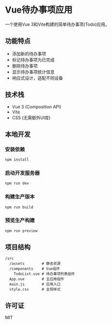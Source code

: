 # Vue待办事项应用

一个使用Vue 3和Vite构建的简单待办事项(Todo)应用。

## 功能特点

- 添加新的待办事项
- 标记待办事项为已完成
- 删除待办事项
- 显示待办事项统计信息
- 响应式设计，适配不同设备

## 技术栈

- Vue 3 (Composition API)
- Vite
- CSS (无需额外UI库)

## 本地开发

### 安装依赖

```bash
npm install
```

### 启动开发服务器

```bash
npm run dev
```

### 构建生产版本

```bash
npm run build
```

### 预览生产构建

```bash
npm run preview
```

## 项目结构

```
/src
  /assets        # 静态资源
  /components    # Vue组件
    TodoList.vue # 待办事项列表组件
  App.vue        # 主应用组件
  main.js        # 应用入口
  style.css      # 全局样式
```

## 许可证

MIT
